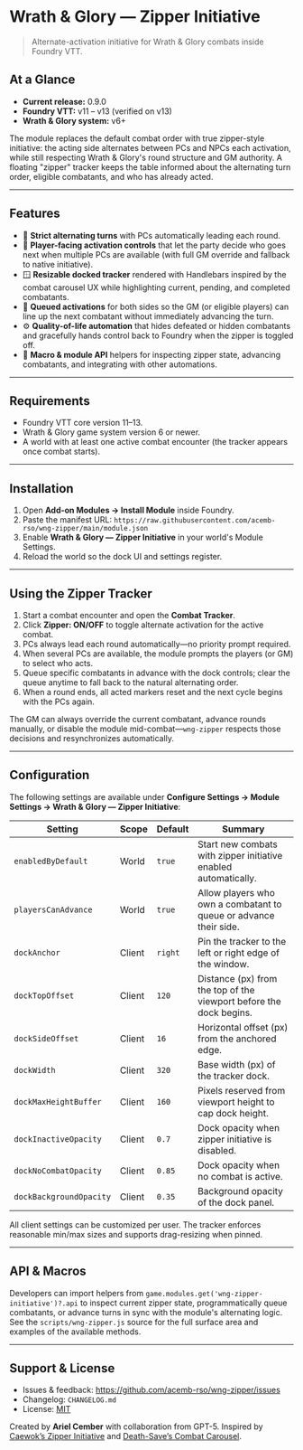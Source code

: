 # Wrath & Glory — Zipper Initiative

> Alternate-activation initiative for Wrath & Glory combats inside Foundry VTT.

## At a Glance
- **Current release:** 0.9.0
- **Foundry VTT:** v11 – v13 (verified on v13)
- **Wrath & Glory system:** v6+

The module replaces the default combat order with true zipper-style initiative: the acting
side alternates between PCs and NPCs each activation, while still respecting Wrath & Glory's
round structure and GM authority. A floating "zipper" tracker keeps the table informed about
the alternating turn order, eligible combatants, and who has already acted.

---

## Features
- 🔁 **Strict alternating turns** with PCs automatically leading each round.
- 👥 **Player-facing activation controls** that let the party decide who goes next when
  multiple PCs are available (with full GM override and fallback to native initiative).
- 🪟 **Resizable docked tracker** rendered with Handlebars inspired by the combat carousel
  UX while highlighting current, pending, and completed combatants.
- 🧭 **Queued activations** for both sides so the GM (or eligible players) can line up the
  next combatant without immediately advancing the turn.
- ⚙️ **Quality-of-life automation** that hides defeated or hidden combatants and gracefully
  hands control back to Foundry when the zipper is toggled off.
- 🧩 **Macro & module API** helpers for inspecting zipper state, advancing combatants, and
  integrating with other automations.

---

## Requirements
- Foundry VTT core version 11–13.
- Wrath & Glory game system version 6 or newer.
- A world with at least one active combat encounter (the tracker appears once combat starts).

---

## Installation
1. Open **Add-on Modules → Install Module** inside Foundry.
2. Paste the manifest URL: `https://raw.githubusercontent.com/acemb-rso/wng-zipper/main/module.json`
3. Enable **Wrath & Glory — Zipper Initiative** in your world's Module Settings.
4. Reload the world so the dock UI and settings register.

---

## Using the Zipper Tracker
1. Start a combat encounter and open the **Combat Tracker**.
2. Click **Zipper: ON/OFF** to toggle alternate activation for the active combat.
3. PCs always lead each round automatically—no priority prompt required.
4. When several PCs are available, the module prompts the players (or GM) to select who acts.
5. Queue specific combatants in advance with the dock controls; clear the queue anytime to
   fall back to the natural alternating order.
6. When a round ends, all acted markers reset and the next cycle begins with the PCs again.

The GM can always override the current combatant, advance rounds manually, or disable the
module mid-combat—`wng-zipper` respects those decisions and resynchronizes automatically.

---

## Configuration
The following settings are available under **Configure Settings → Module Settings → Wrath & Glory — Zipper Initiative**:

| Setting | Scope | Default | Summary |
| --- | --- | --- | --- |
| `enabledByDefault` | World | `true` | Start new combats with zipper initiative enabled automatically. |
| `playersCanAdvance` | World | `true` | Allow players who own a combatant to queue or advance their side. |
| `dockAnchor` | Client | `right` | Pin the tracker to the left or right edge of the window. |
| `dockTopOffset` | Client | `120` | Distance (px) from the top of the viewport before the dock begins. |
| `dockSideOffset` | Client | `16` | Horizontal offset (px) from the anchored edge. |
| `dockWidth` | Client | `320` | Base width (px) of the tracker dock. |
| `dockMaxHeightBuffer` | Client | `160` | Pixels reserved from viewport height to cap dock height. |
| `dockInactiveOpacity` | Client | `0.7` | Dock opacity when zipper initiative is disabled. |
| `dockNoCombatOpacity` | Client | `0.85` | Dock opacity when no combat is active. |
| `dockBackgroundOpacity` | Client | `0.35` | Background opacity of the dock panel. |

All client settings can be customized per user. The tracker enforces reasonable min/max
sizes and supports drag-resizing when pinned.

---

## API & Macros
Developers can import helpers from `game.modules.get('wng-zipper-initiative')?.api` to
inspect current zipper state, programmatically queue combatants, or advance turns in sync with
the module's alternating logic. See the `scripts/wng-zipper.js` source for the full surface
area and examples of the available methods.

---

## Support & License
- Issues & feedback: <https://github.com/acemb-rso/wng-zipper/issues>
- Changelog: `CHANGELOG.md`
- License: [MIT](LICENSE)

Created by **Ariel Cember** with collaboration from GPT-5. Inspired by
[Caewok’s Zipper Initiative](https://github.com/caewok/fvtt-zipper-initiative)
and [Death-Save’s Combat Carousel](https://github.com/death-save/combat-carousel).
